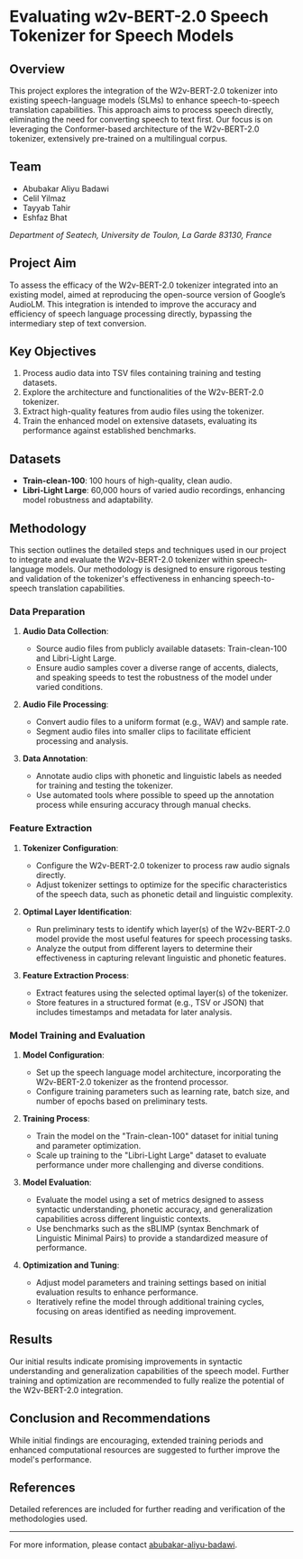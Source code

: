 # Evaluating w2v-BERT-2.0 Speech Tokenizer for Speech Models

## Overview

This project explores the integration of the W2v-BERT-2.0 tokenizer into existing speech-language models (SLMs) to enhance speech-to-speech translation capabilities. This approach aims to process speech directly, eliminating the need for converting speech to text first. Our focus is on leveraging the Conformer-based architecture of the W2v-BERT-2.0 tokenizer, extensively pre-trained on a multilingual corpus.

## Team

- Abubakar Aliyu Badawi
- Celil Yilmaz
- Tayyab Tahir
- Eshfaz Bhat

*Department of Seatech, University de Toulon, La Garde 83130, France*

## Project Aim

To assess the efficacy of the W2v-BERT-2.0 tokenizer integrated into an existing model, aimed at reproducing the open-source version of Google’s AudioLM. This integration is intended to improve the accuracy and efficiency of speech language processing directly, bypassing the intermediary step of text conversion.

## Key Objectives

1. Process audio data into TSV files containing training and testing datasets.
2. Explore the architecture and functionalities of the W2v-BERT-2.0 tokenizer.
3. Extract high-quality features from audio files using the tokenizer.
4. Train the enhanced model on extensive datasets, evaluating its performance against established benchmarks.

## Datasets

- **Train-clean-100**: 100 hours of high-quality, clean audio.
- **Libri-Light Large**: 60,000 hours of varied audio recordings, enhancing model robustness and adaptability.

## Methodology

This section outlines the detailed steps and techniques used in our project to integrate and evaluate the W2v-BERT-2.0 tokenizer within speech-language models. Our methodology is designed to ensure rigorous testing and validation of the tokenizer's effectiveness in enhancing speech-to-speech translation capabilities.

### Data Preparation

1. **Audio Data Collection**:
   - Source audio files from publicly available datasets: Train-clean-100 and Libri-Light Large.
   - Ensure audio samples cover a diverse range of accents, dialects, and speaking speeds to test the robustness of the model under varied conditions.

2. **Audio File Processing**:
   - Convert audio files to a uniform format (e.g., WAV) and sample rate.
   - Segment audio files into smaller clips to facilitate efficient processing and analysis.

3. **Data Annotation**:
   - Annotate audio clips with phonetic and linguistic labels as needed for training and testing the tokenizer.
   - Use automated tools where possible to speed up the annotation process while ensuring accuracy through manual checks.

### Feature Extraction

1. **Tokenizer Configuration**:
   - Configure the W2v-BERT-2.0 tokenizer to process raw audio signals directly.
   - Adjust tokenizer settings to optimize for the specific characteristics of the speech data, such as phonetic detail and linguistic complexity.

2. **Optimal Layer Identification**:
   - Run preliminary tests to identify which layer(s) of the W2v-BERT-2.0 model provide the most useful features for speech processing tasks.
   - Analyze the output from different layers to determine their effectiveness in capturing relevant linguistic and phonetic features.

3. **Feature Extraction Process**:
   - Extract features using the selected optimal layer(s) of the tokenizer.
   - Store features in a structured format (e.g., TSV or JSON) that includes timestamps and metadata for later analysis.

### Model Training and Evaluation

1. **Model Configuration**:
   - Set up the speech language model architecture, incorporating the W2v-BERT-2.0 tokenizer as the frontend processor.
   - Configure training parameters such as learning rate, batch size, and number of epochs based on preliminary tests.

2. **Training Process**:
   - Train the model on the "Train-clean-100" dataset for initial tuning and parameter optimization.
   - Scale up training to the "Libri-Light Large" dataset to evaluate performance under more challenging and diverse conditions.

3. **Model Evaluation**:
   - Evaluate the model using a set of metrics designed to assess syntactic understanding, phonetic accuracy, and generalization capabilities across different linguistic contexts.
   - Use benchmarks such as the sBLIMP (syntax Benchmark of Linguistic Minimal Pairs) to provide a standardized measure of performance.

4. **Optimization and Tuning**:
   - Adjust model parameters and training settings based on initial evaluation results to enhance performance.
   - Iteratively refine the model through additional training cycles, focusing on areas identified as needing improvement.

## Results

Our initial results indicate promising improvements in syntactic understanding and generalization capabilities of the speech model. Further training and optimization are recommended to fully realize the potential of the W2v-BERT-2.0 integration.

## Conclusion and Recommendations

While initial findings are encouraging, extended training periods and enhanced computational resources are suggested to further improve the model's performance.

## References

Detailed references are included for further reading and verification of the methodologies used.

---

For more information, please contact [abubakar-aliyu-badawi](mailto:abubakar-aliyu-badawi@etud.univ-tln.com).
